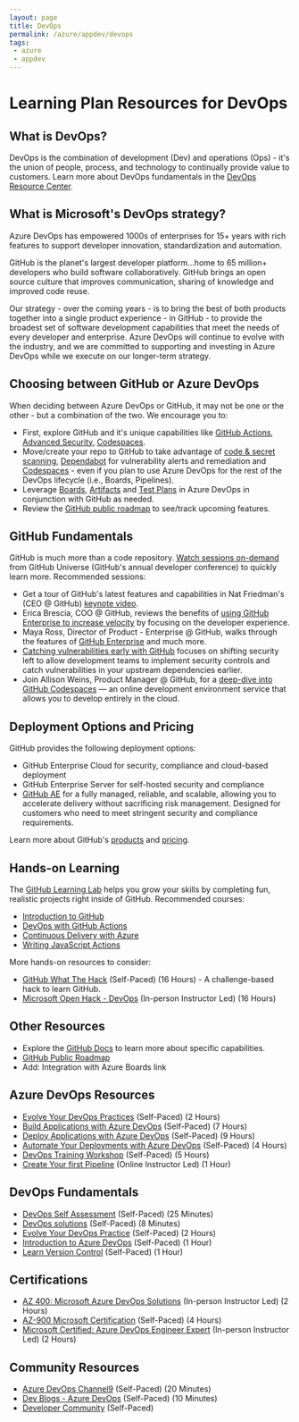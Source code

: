 ```yaml
---
layout: page
title: DevOps
permalink: /azure/appdev/devops
tags: 
 - azure
 - appdev
---
```


# Learning Plan Resources for DevOps

## What is DevOps?

DevOps is the combination of development (Dev) and operations (Ops) - it's the union of people, process, and technology to continually provide value to customers. Learn more about DevOps fundamentals in the [DevOps Resource Center](https://docs.microsoft.com/en-us/devops/what-is-devops).

## What is Microsoft's DevOps strategy?

Azure DevOps has empowered 1000s of enterprises for 15+ years with rich features to support developer innovation, standardization and automation. 

GitHub is the planet's largest developer platform...home to 65 million+ developers who build software collaboratively. GitHub brings an open source culture that improves communication, sharing of knowledge and improved code reuse.

Our strategy - over the coming years - is to bring the best of both products together into a single product experience - in GitHub - to provide the broadest set of software development capabilities that meet the needs of every developer and enterprise. Azure DevOps will continue to evolve with the industry, and we are committed to supporting and investing in Azure DevOps while we execute on our longer-term strategy. 

## Choosing between GitHub or Azure DevOps

When deciding between Azure DevOps or GitHub, it may not be one or the other - but a combination of the two. We encourage you to:

- First, explore GitHub and it's unique capabilities like [GitHub Actions](), [Advanced Security](), [Codespaces]().
- Move/create your repo to GitHub to take advantage of [code & secret scanning](), [Dependabot]() for vulnerability alerts and remediation and [Codespaces]() - even if you plan to use Azure DevOps for the rest of the DevOps lifecycle (i.e., Boards, Pipelines).
- Leverage [Boards](), [Artifacts]() and [Test Plans]() in Azure DevOps in conjunction with GitHub as needed.
- Review the [GitHub public roadmap]() to see/track upcoming features.

## GitHub Fundamentals

GitHub is much more than a code repository. [Watch sessions on-demand](https://githubuniverse.com/on-demand/) from GitHub Universe (GitHub's annual developer conference) to quickly learn more. Recommended sessions:
- Get a tour of GitHub's latest features and capabilities in Nat Friedman's (CEO @ GitHub) [keynote video](https://www.youtube.com/watch?v=2m9nUP-e8Co).
- Erica Brescia, COO @ GitHub, reviews the benefits of [using GitHub Enterprise to increase velocity](https://www.youtube.com/watch?v=Cl2QDxG4gt4) by focusing on the developer experience.
- Maya Ross, Director of Product - Enterprise @ GitHub, walks through the features of [GitHub Enterprise](https://githubuniverse.com/Accelerating-software-development-safely-with-GitHub-Enterprise/) and much more.
- [Catching vulnerabilities early with GitHub](https://githubuniverse.com/Catching-vulnerabilities-early-with-GitHub/) focuses on shifting security left to allow development teams to implement security controls and catch vulnerabilities in your upstream dependencies earlier.
- Join Allison Weins, Product Manager @ GitHub, for a [deep-dive into GitHub Codespaces](https://githubuniverse.com/GitHub-Codespaces-beyond-the-basics/) — an online development environment service that allows you to develop entirely in the cloud. 

## Deployment Options and Pricing

GitHub provides the following deployment options:
- GitHub Enterprise Cloud for security, compliance and cloud-based deployment 
- GitHub Enterprise Server for self-hosted security and compliance
- [GitHub AE](https://docs.github.com/en/github-ae@latest/admin/overview/about-github-ae) for a fully managed, reliable, and scalable, allowing you to accelerate delivery without sacrificing risk management. Designed for customers who need to meet stringent security and compliance requirements.

Learn more about GitHub's [products](https://docs.github.com/en/get-started/learning-about-github/githubs-products) and [pricing](https://github.com/pricing#compare-features).

## Hands-on Learning

The [GitHub Learning Lab](https://lab.github.com/) helps you grow your skills by completing fun, realistic projects right inside of GitHub. Recommended courses:
- [Introduction to GitHub](https://lab.github.com/githubtraining/introduction-to-github)
- [DevOps with GitHub Actions](https://lab.github.com/githubtraining/devops-with-github-actions)
- [Continuous Delivery with Azure](https://lab.github.com/githubtraining/github-actions:-continuous-delivery-with-azure)
- [Writing JavaScript Actions](https://lab.github.com/githubtraining/github-actions:-writing-javascript-actions)

More hands-on resources to consider:
- [GitHub What The Hack](https://aka.ms/githubwth) (Self-Paced) (16 Hours) - A challenge-based hack to learn GitHub.
- [Microsoft Open Hack - DevOps](https://openhack.microsoft.com) (In-person Instructor Led) (16 Hours)

## Other Resources

* Explore the [GitHub Docs](https://docs.github.com/en) to learn more about specific capabilities.
* [GitHub Public Roadmap](https://github.com/github/roadmap/projects/1)
* Add: Integration with Azure Boards link

## Azure DevOps Resources

* [Evolve Your DevOps Practices](https://docs.microsoft.com/en-us/learn/paths/evolve-your-devops-practices/) (Self-Paced) (2 Hours)
* [Build Applications with Azure DevOps](https://docs.microsoft.com/en-us/learn/paths/build-applications-with-azure-devops/) (Self-Paced) (7 Hours)
* [Deploy Applications with Azure DevOps](https://docs.microsoft.com/en-us/learn/paths/deploy-applications-with-azure-devops/) (Self-Paced) (9 Hours)
* [Automate Your Deployments with Azure DevOps](https://docs.microsoft.com/en-us/learn/paths/automate-deployments-azure-devops/) (Self-Paced) (4 Hours)
* [DevOps Training Workshop](https://www.youtube.com/watch?v=Ruj_govRRa8) (Self-Paced) (5 Hours)
* [Create Your first Pipeline](https://docs.microsoft.com/en-us/azure/devops/pipelines/create-first-pipeline?toc=%2Fazure%2Fdevops%2Fget-started%2Ftoc.json&bc=%2Fazure%2Fdevops%2Fget-started%2Fbreadcrumb%2Ftoc.json&view=azure-devops&tabs=browser%2Ctfs-2018-2) (Online Instructor Led) (1 Hour)

## DevOps Fundamentals

* [DevOps Self Assessment](https://devopsassessment.net/) (Self-Paced) (25 Minutes)
* [DevOps solutions](https://azure.microsoft.com/en-us/solutions/devops/?2000709=&OCID=AID2000709_SEM_XelrrQAAAEzGmH6l:20200114005813:s&ef_id=XelrrQAAAEzGmH6l:20200114005813:s) (Self-Paced) (8 Minutes)
* [Evolve Your DevOps Practice](https://docs.microsoft.com/en-us/learn/paths/evolve-your-devops-practices/) (Self-Paced) (2 Hours)
* [Introduction to Azure DevOps](https://www.youtube.com/watch?v=yecw2rUlywA) (Self-Paced) (1 Hour)
* [Learn Version Control](https://docs.microsoft.com/en-us/azure/devops/learn/git/what-is-version-control) (Self-Paced) (1 Hour)

## Certifications

* [AZ 400: Microsoft Azure DevOps Solutions](https://docs.microsoft.com/en-us/learn/certifications/exams/az-400) (In-person Instructor Led) (2 Hours)
* [AZ-900 Microsoft Certification](https://docs.microsoft.com/en-us/learn/certifications/exams/az-900) (Self-Paced) (4 Hours)
* [Microsoft Certified: Azure DevOps Engineer Expert](https://docs.microsoft.com/en-us/learn/certifications/azure-devops) (In-person Instructor Led) (2 Hours)

## Community Resources

* [Azure DevOps Channel9](https://channel9.msdn.com/Search?term=DevOps&lang-en=true) (Self-Paced) (20 Minutes)
* [Dev Blogs - Azure DevOps](https://devblogs.microsoft.com/devops/category/git/) (Self-Paced) (10 Minutes)
* [Developer Community](https://developercommunity.visualstudio.com/spaces/8/index.html) (Self-Paced)
